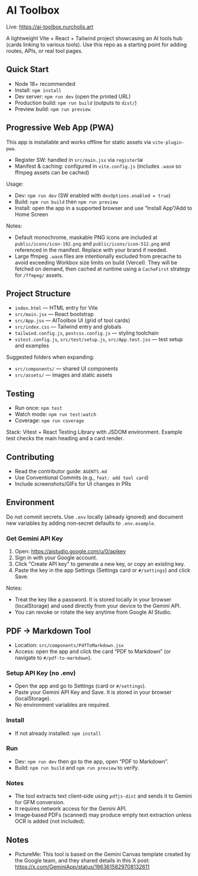 # AI Toolbox

Live: https://ai-toolbox.nurcholis.art

A lightweight Vite + React + Tailwind project showcasing an AI tools hub (cards linking to various tools). Use this repo as a starting point for adding routes, APIs, or real tool pages.

## Quick Start
- Node 18+ recommended
- Install: `npm install`
- Dev server: `npm run dev` (open the printed URL)
- Production build: `npm run build` (outputs to `dist/`)
- Preview build: `npm run preview`

## Progressive Web App (PWA)
This app is installable and works offline for static assets via `vite-plugin-pwa`.

- Register SW: handled in `src/main.jsx` via `registerSW`
- Manifest & caching: configured in `vite.config.js` (includes `.wasm` so ffmpeg assets can be cached)

Usage:
- Dev: `npm run dev` (SW enabled with `devOptions.enabled = true`)
- Build: `npm run build` then `npm run preview`
- Install: open the app in a supported browser and use “Install App”/Add to Home Screen

Notes:
- Default monochrome, maskable PNG icons are included at `public/icons/icon-192.png` and `public/icons/icon-512.png` and referenced in the manifest. Replace with your brand if needed.
- Large ffmpeg `.wasm` files are intentionally excluded from precache to avoid exceeding Workbox size limits on build (Vercel). They will be fetched on demand, then cached at runtime using a `CacheFirst` strategy for `/ffmpeg/` assets.

## Project Structure
- `index.html` — HTML entry for Vite
- `src/main.jsx` — React bootstrap
- `src/App.jsx` — AIToolbox UI (grid of tool cards)
- `src/index.css` — Tailwind entry and globals
- `tailwind.config.js`, `postcss.config.js` — styling toolchain
- `vitest.config.js`, `src/test/setup.js`, `src/App.test.jsx` — test setup and examples

Suggested folders when expanding:
- `src/components/` — shared UI components
- `src/assets/` — images and static assets

## Testing
- Run once: `npm test`
- Watch mode: `npm run test:watch`
- Coverage: `npm run coverage`

Stack: Vitest + React Testing Library with JSDOM environment. Example test checks the main heading and a card render.

## Contributing
- Read the contributor guide: `AGENTS.md`
- Use Conventional Commits (e.g., `feat: add tool card`)
- Include screenshots/GIFs for UI changes in PRs

## Environment
Do not commit secrets. Use `.env` locally (already ignored) and document new variables by adding non‑secret defaults to `.env.example`.

### Get Gemini API Key
1. Open: https://aistudio.google.com/u/0/apikey
2. Sign in with your Google account.
3. Click "Create API key" to generate a new key, or copy an existing key.
4. Paste the key in the app Settings (Settings card or `#/settings`) and click Save.

Notes:
- Treat the key like a password. It is stored locally in your browser (localStorage) and used directly from your device to the Gemini API.
- You can revoke or rotate the key anytime from Google AI Studio.

## PDF → Markdown Tool
- Location: `src/components/PdfToMarkdown.jsx`
- Access: open the app and click the card “PDF to Markdown” (or navigate to `#/pdf-to-markdown`).

### Setup API Key (no .env)
- Open the app and go to Settings (card or `#/settings`).
- Paste your Gemini API Key and Save. It is stored in your browser (localStorage).
- No environment variables are required.

### Install
- If not already installed: `npm install`

### Run
- Dev: `npm run dev` then go to the app, open “PDF to Markdown”.
- Build: `npm run build` and `npm run preview` to verify.

### Notes
- The tool extracts text client‑side using `pdfjs-dist` and sends it to Gemini for GFM conversion.
- It requires network access for the Gemini API.
- Image‑based PDFs (scanned) may produce empty text extraction unless OCR is added (not included).

## Notes
- PictureMe: This tool is based on the Gemini Canvas template created by the Google team, and they shared details in this X post: https://x.com/GeminiApp/status/1963615829708132611
